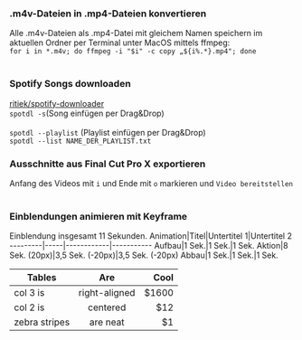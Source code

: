 ### .m4v-Dateien in .mp4-Dateien konvertieren
Alle .m4v-Dateien als .mp4-Datei mit gleichem Namen speichern im aktuellen Ordner per Terminal unter MacOS mittels ffmpeg: <br>
```for i in *.m4v; do ffmpeg -i "$i" -c copy „${i%.*}.mp4"; done```<br>
<br>
### Spotify Songs downloaden
[ritiek/spotify-downloader](https://github.com/ritiek/spotify-downloader)<br>
```spotdl -s```(Song einfügen per Drag&Drop)<br>
<br>
```spotdl --playlist``` (Playlist einfügen per Drag&Drop)<br>
```spotdl --list NAME_DER_PLAYLIST.txt```
<br>
### Ausschnitte aus Final Cut Pro X exportieren
Anfang des Videos mit ```i``` und Ende mit ```o``` markieren und ```Video bereitstellen```<br>
<br>
### Einblendungen animieren mit Keyframe
Einblendung insgesamt 11 Sekunden.
Animation|Titel|Untertitel 1|Untertitel 2
---------|-----|------------|-----------
Aufbau|1 Sek.|1 Sek.|1 Sek.
Aktion|8 Sek. (20px)|3,5 Sek. (-20px)|3,5 Sek. (-20px)
Abbau|1 Sek.|1 Sek.|1 Sek.

| Tables        | Are           | Cool  |
| ------------- |:-------------:| -----:|
| col 3 is      | right-aligned | $1600 |
| col 2 is      | centered      |   $12 |
| zebra stripes | are neat      |    $1 |

